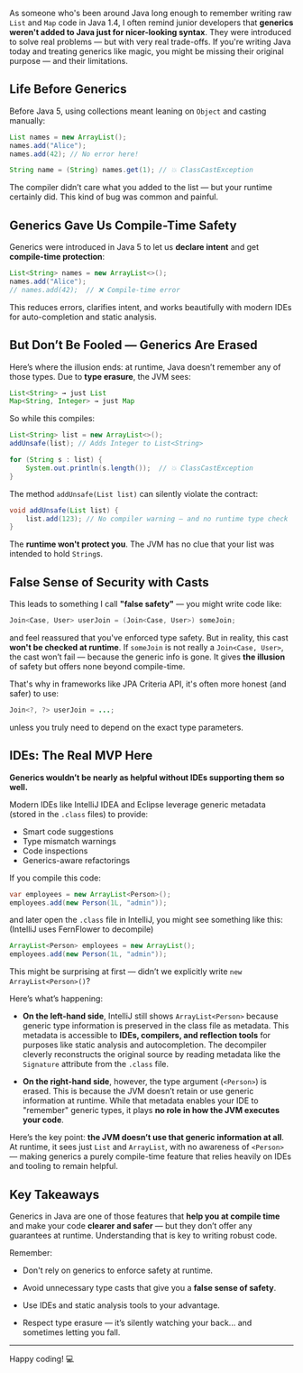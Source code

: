 As someone who's been around Java long enough to remember writing raw `List` and `Map` code in Java 1.4, I often remind junior developers that **generics weren't added to Java just for nicer-looking syntax**. They were introduced to solve real problems — but with very real trade-offs. If you're writing Java today and treating generics like magic, you might be missing their original purpose — and their limitations.

## Life Before Generics

Before Java 5, using collections meant leaning on `Object` and casting manually:

```java
List names = new ArrayList();
names.add("Alice");
names.add(42); // No error here!

String name = (String) names.get(1); // 💥 ClassCastException
```

The compiler didn’t care what you added to the list — but your runtime certainly did. This kind of bug was common and painful.

## Generics Gave Us Compile-Time Safety

Generics were introduced in Java 5 to let us **declare intent** and get **compile-time protection**:

```java
List<String> names = new ArrayList<>();
names.add("Alice");
// names.add(42);  // ❌ Compile-time error
```

This reduces errors, clarifies intent, and works beautifully with modern IDEs for auto-completion and static analysis.

## But Don’t Be Fooled — Generics Are Erased

Here’s where the illusion ends: at runtime, Java doesn’t remember any of those types. Due to **type erasure**, the JVM sees:

```java
List<String> → just List
Map<String, Integer> → just Map
```

So while this compiles:

```java
List<String> list = new ArrayList<>();
addUnsafe(list); // Adds Integer to List<String>

for (String s : list) {
    System.out.println(s.length());  // 💥 ClassCastException
}
```

The method `addUnsafe(List list)` can silently violate the contract:

```java
void addUnsafe(List list) {
    list.add(123); // No compiler warning — and no runtime type check
}
```

The **runtime won't protect you**. The JVM has no clue that your list was intended to hold `String`s.

## False Sense of Security with Casts

This leads to something I call **"false safety"** — you might write code like:

```java
Join<Case, User> userJoin = (Join<Case, User>) someJoin;
```

and feel reassured that you've enforced type safety. But in reality, this cast **won't be checked at runtime**. If `someJoin` is not really a `Join<Case, User>`, the cast won’t fail — because the generic info is gone. It gives **the illusion** of safety but offers none beyond compile-time.

That's why in frameworks like JPA Criteria API, it's often more honest (and safer) to use:

```java
Join<?, ?> userJoin = ...;
```

unless you truly need to depend on the exact type parameters.

## IDEs: The Real MVP Here

**Generics wouldn’t be nearly as helpful without IDEs supporting them so well.**

Modern IDEs like IntelliJ IDEA and Eclipse leverage generic metadata (stored in the `.class` files) to provide:

- Smart code suggestions
- Type mismatch warnings
- Code inspections
- Generics-aware refactorings

If you compile this code:

```java
var employees = new ArrayList<Person>();
employees.add(new Person(1L, "admin"));
```

and later open the `.class` file in IntelliJ, you might see something like this: (IntelliJ uses FernFlower to decompile)

```java
ArrayList<Person> employees = new ArrayList();
employees.add(new Person(1L, "admin"));
```

This might be surprising at first — didn’t we explicitly write `new ArrayList<Person>()`?

Here’s what’s happening:

- **On the left-hand side**, IntelliJ still shows `ArrayList<Person>` because generic type information is preserved in the class file as metadata. This metadata is accessible to **IDEs, compilers, and reflection tools** for purposes like static analysis and autocompletion. The decompiler cleverly reconstructs the original source by reading metadata like the `Signature` attribute from the `.class` file.

- **On the right-hand side**, however, the type argument (`<Person>`) is erased. This is because the JVM doesn’t retain or use generic information at runtime. While that metadata enables your IDE to "remember" generic types, it plays **no role in how the JVM executes your code**.

Here’s the key point: **the JVM doesn’t use that generic information at all**. At runtime, it sees just `List` and `ArrayList`, with no awareness of `<Person>` — making generics a purely compile-time feature that relies heavily on IDEs and tooling to remain helpful.

## Key Takeaways

Generics in Java are one of those features that **help you at compile time** and make your code **clearer and safer** — but they don’t offer any guarantees at runtime. Understanding that is key to writing robust code.

Remember:

- Don't rely on generics to enforce safety at runtime.

- Avoid unnecessary type casts that give you a **false sense of safety**.

- Use IDEs and static analysis tools to your advantage.

- Respect type erasure — it’s silently watching your back... and sometimes letting you fall.

---

Happy coding! 💻